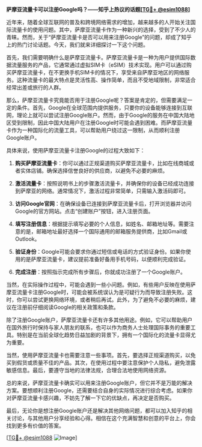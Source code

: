 **萨摩亚流量卡可以注册Google吗？——知乎上热议的话题[[TG💪+ @esim1088](https://t.me/s/esim1088)]**

近年来，随着全球互联网的普及和跨境网络需求的增加，越来越多的人开始关注国际流量卡的使用问题。其中，萨摩亚流量卡作为一种新兴的选择，受到了不少人的青睐。然而，关于“萨摩亚流量卡是否可以用来注册Google”的问题，却成了知乎上的热门讨论话题。今天，我们就来详细探讨一下这个问题。

首先，我们需要明确什么是萨摩亚流量卡。萨摩亚流量卡是一种为用户提供国际数据流量服务的产品，它通常通过虚拟SIM卡（eSIM）技术实现。用户可以通过购买萨摩亚流量卡，在不更换手机SIM卡的情况下，享受来自萨摩亚地区的网络服务。这种流量卡的最大特点是灵活性高、操作简单，而且不受地域限制，非常适合经常出差或旅行的人群。

那么，萨摩亚流量卡究竟能否用于注册Google呢？答案是肯定的，但需要满足一定的条件。首先，Google在全球范围内提供服务，只要你的设备能够连接到互联网，理论上就可以尝试注册Google账户。然而，由于Google的服务在中国大陆地区受到限制，因此中国大陆用户在注册Google时可能会遇到困难。而萨摩亚流量卡作为一种国际化的流量工具，可以帮助用户绕过这一限制，从而顺利注册Google账户。

具体来说，使用萨摩亚流量卡注册Google的过程大致如下：

1. **购买萨摩亚流量卡**：你可以通过正规渠道购买萨摩亚流量卡，比如在线商城或者实体店铺。确保选择信誉良好的供应商，以避免不必要的麻烦。
   
2. **激活流量卡**：按照说明书上的步骤激活流量卡，并确保你的设备已经成功连接到萨摩亚的网络。通常情况下，激活过程非常简单，只需输入激活码即可。

3. **访问Google官网**：在确保设备已连接到萨摩亚流量卡后，打开浏览器并访问Google的官方网站。点击“创建账户”按钮，进入注册页面。

4. **填写注册信息**：根据提示填写必要的个人信息，如姓名、邮箱地址等。需要注意的是，邮箱地址最好选择一个国际通用的邮箱服务提供商，比如Gmail或Outlook。

5. **验证身份**：Google可能会要求你通过短信或电话的方式验证身份。如果你使用的是萨摩亚流量卡，建议提前准备好备用手机号码，以便顺利完成验证。

6. **完成注册**：按照指示完成所有步骤后，你就成功注册了一个Google账户。

当然，在实际操作过程中，可能会遇到一些小问题。例如，有些用户反映在使用萨摩亚流量卡注册Google时，可能会被系统误认为是可疑行为而导致注册失败。这时，你可以尝试更换网络环境，或者稍后再试。此外，为了避免不必要的麻烦，建议在注册前仔细阅读Google的相关政策和条款。

除了注册Google账户，萨摩亚流量卡还有许多其他用途。例如，它可以帮助用户在国外旅行时保持与家人朋友的联系，也可以作为商务人士处理国际事务的重要工具。特别是在当前全球化趋势日益加剧的背景下，拥有一个国际化的流量卡显得尤为重要。

当然，使用萨摩亚流量卡也需要注意一些事项。首先，要选择正规渠道购买，以免买到假货或质量不佳的产品。其次，在使用过程中要注意保护个人隐私，避免泄露敏感信息。最后，要遵守当地的法律法规，合理合法地使用网络资源。

总的来说，萨摩亚流量卡确实可以用来注册Google账户，但它并不是万能的解决方案。要想顺利注册Google，还需要结合自身的实际情况进行综合考虑。如果你对萨摩亚流量卡感兴趣，不妨先了解一下它的优缺点，再决定是否购买。

最后，无论你是想注册Google账户还是解决其他网络问题，都可以加入知乎的相关讨论，与其他用户分享经验和心得。相信在这个充满智慧和创意的平台上，你会找到更多有价值的答案。

[[TG💪+ @esim1088](https://t.me/s/esim1088) ![Image](https://i.postimg.cc/4NQfJmqS/Snipaste-2025-05-13-00-14-12.png)]